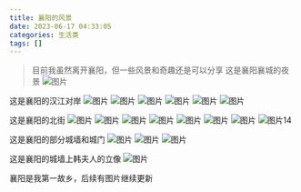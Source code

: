 ```yaml
---
title: 襄阳的风景
date: 2023-06-17 04:33:05
categories: 生活类
tags: []
---
```

>目前我虽然离开襄阳，但一些风景和奇趣还是可以分享
这是襄阳襄城的夜景
![图片][1]

这是襄阳的汉江对岸
![图片][2]
![图片][3]
![图片][4]
![图片][5]
![图片][6]
![图片][7]

这是襄阳的北街
![图片][8]
![图片][9]
![图片][10]
![图片][11]
![图片][12]
![图片][13]
![图片][14]
![图片14][15]

这是襄阳的部分城墙和城门
![图片][16]
![图片][17]
![图片][18]

这是襄阳的城墙上韩夫人的立像
![图片][19]

襄阳是我第一故乡，后续有图片继续更新


  [1]: https://io.nuoyis.net/typecho/uploads/2023/06/626452396.webp?_upt=63985b091686984632
  [2]: https://io.nuoyis.net/typecho/uploads/2023/06/1757808032.webp?_upt=34b02dd61686975986
  [3]: https://io.nuoyis.net/typecho/uploads/2023/06/2211248650.webp?_upt=d4fb21751686975994
  [4]: https://io.nuoyis.net/typecho/uploads/2023/06/1563858902.webp?_upt=be0a5c001686975999
  [5]: https://io.nuoyis.net/typecho/uploads/2023/06/355049761.webp?_upt=d82cb95e1686976005
  [6]: https://io.nuoyis.net/typecho/uploads/2023/06/1452985849.webp?_upt=4ef1a5f81686976013
  [7]: https://io.nuoyis.net/typecho/uploads/2023/06/4121689170.webp?_upt=5c71a7181686976018
  [8]: https://io.nuoyis.net/typecho/uploads/2023/06/2624781149.webp?_upt=c86fc4c91686976163
  [9]: https://io.nuoyis.net/typecho/uploads/2023/06/3985719726.webp?_upt=1c246d101686976166
  [10]: https://io.nuoyis.net/typecho/uploads/2023/06/3985719726.webp?_upt=47da28011686983750
  [11]: https://io.nuoyis.net/typecho/uploads/2023/06/4143552801.webp?_upt=21d7dcfa1686983750
  [12]: https://io.nuoyis.net/typecho/uploads/2023/06/1710513428.webp?_upt=098566421686983750
  [13]: https://io.nuoyis.net/typecho/uploads/2023/06/1299794177.webp?_upt=f7af45dc1686983750
  [14]: https://io.nuoyis.net/typecho/uploads/2023/06/2224799218.webp?_upt=407fe8791686983750
  [15]: https://io.nuoyis.net/typecho/uploads/2023/06/3479517814.webp?_upt=700504221686983750
  [16]: https://io.nuoyis.net/typecho/uploads/2023/06/3810599446.webp?_upt=fd824c061686984416
  [17]: https://io.nuoyis.net/typecho/uploads/2023/06/115813290.webp?_upt=504b6ee51686984425
  [18]: https://io.nuoyis.net/typecho/uploads/2023/06/3024221421.webp?_upt=480e5f161686984548
  [19]: https://io.nuoyis.net/typecho/uploads/2023/06/351335466.webp?_upt=1cf7c2041686984318
